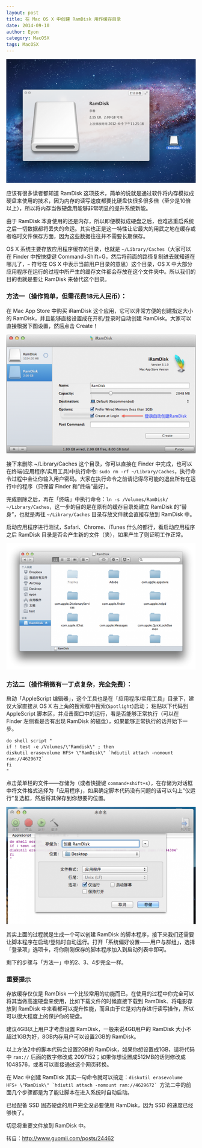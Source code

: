 ```yaml
---
layout: post
title: 在 Mac OS X 中创建 RamDisk 用作缓存目录
date: 2014-09-10
author: Eyon
category: MacOSX
tags: MacOSX
---
```


![](/images/2014/09/ramdisk-01.png)

应该有很多读者都知道 RamDisk 这项技术，简单的说就是通过软件将内存模拟成硬盘来使用的技术，因为内存的读写速度都要比硬盘快很多很多倍（至少是10倍以上），所以将内存当做硬盘用能够非常明显的提升系统新能。

由于 RamDisk 本身使用的还是内存，所以即便模拟成硬盘之后，也难逃重启系统之后一切数据都将丢失的命运。其实也正是这一特性让它最大的用武之地在缓存或者临时文件保存方面，因为这些数据往往并不需要长期保存。

OS X 系统主要存放应用程序缓存的目录，也就是 `~/Library/Caches`（大家可以在 Finder 中按快捷键 Command+Shift+G，然后将前面的路径复制进去就知道在哪儿了，`~` 符号在 OS X 中表示当前用户目录的意思）这个目录，OS X 中大部分应用程序在运行的过程中所产生的缓存文件都会存放在这个文件夹中。所以我们的目的也就是要让 RamDisk 来替代这个目录。

### 方法一（操作简单，但需花费18元人民币）：

在 Mac App Store 中购买 iRamDisk 这个应用，它可以非常方便的创建指定大小的 RamDisk，并且能够直接设置成在开机/登录时自动创建 RamDisk。大家可以直接根据下图设置，然后点击 Create！

![](/images/2014/09/ramdisk-02.png)

接下来删除 ~/Library/Caches 这个目录，你可以直接在 Finder 中完成，也可以在终端(应用程序/实用工具)中执行命令: `sudo rm -rf ~/Library/Caches`，执行命令过程中会让你输入用户密码。大家在执行命令之前请记得尽可能的退出所有在运行中的程序（只保留 Finder 和”终端”最好）。

完成删除之后，再在「终端」中执行命令：`ln -s /Volumes/RamDisk/ ~/Library/Caches`，这一步的目的是在原有的缓存目录处建立 RamDisk 的”替身”，也就是再往 `~/Library/Caches` 目录存放文件就会直接存放到 RamDisk 中。

启动应用程序进行测试，Safari、Chrome、iTunes 什么的都行，看启动应用程序之后 RamDisk 目录是否会产生新的文件（夹），如果产生了则证明工作正常。

![](/images/2014/09/ramdisk-03.png)

### 方法二（操作稍微有一丁点复杂，完全免费）：

启动「AppleScript 编辑器」，这个工具也是在「应用程序/实用工具」目录下，建议大家直接从 OS X 右上角的搜索框中搜索(`Spotlight`)启动；
粘贴以下代码到 AppleScript 脚本区，并点击窗口中的运行，看是否能够正常执行（可以在 Finder 左侧看是否有出现 RamDisk 的磁盘），如果能够正常执行的话开始下一步。

```
do shell script "
if ! test -e /Volumes/\"Ramdisk\" ; then
diskutil erasevolume HFS+ \"RamDisk\" `hdiutil attach -nomount ram://4629672`
fi
"
```

点击菜单栏的文件——存储为（或者快捷键 `command+shift+s`），在存储为对话框中将文件格式选择为「应用程序」，如果确定脚本代码没有问题的话可以勾上”仅运行”复选框，然后将其保存到你想要的位置。

![](/images/2014/09/ramdisk-04.png)

其实上面的过程就是生成一个可以创建 RamDisk 的脚本程序，接下来我们还需要让脚本程序在启动/登陆时自动运行。打开「系统偏好设置——用户与群组」，选择「登录项」选项卡，将你刚刚保存的脚本程序加入到启动列表中即可。

剩下的步骤与「方法一」中的2、3、4步完全一样。

### 重要提示

存放缓存仅仅是 RamDisk 一个比较常用的功能而已，在使用的过程中你完全可以将其当做高速硬盘来使用，比如下载文件的时候直接下载到 RamDisk、将电影存放到 RamDisk 中来看都可以提升性能，而且由于它是对内存进行读写操作，所以可以很大程度上的保护你的硬盘。

建议4GB以上用户才考虑设置 RamDisk，一般来说4GB用户的 RamDisk 大小不超过1GB为好，8GB内存用户可以设置2GB的 RamDisk。

以上方法2中的脚本代码会设置2GB的 RamDisk，如果你想设置成1GB，请将代码中 `ram://` 后面的数字修改成 2097152；如果你想设置成512MB的话则修改成1048576，或者可以直接通过这个网页转换。

在 Mac 中创建 RamDisk 其实一句命令就可以搞定：``diskutil erasevolume HFS+ \"RamDisk\" `hdiutil attach -nomount ram://4629672` ``方法二中的前面几个步骤都是为了能让脚本在进入系统时自动启动。

已经配备 SSD 固态硬盘的用户完全没必要使用 RamDisk，因为 SSD 的速度已经够快了。

切忌将重要文件放到 RamDisk 中。

转自：http://www.guomii.com/posts/24462
